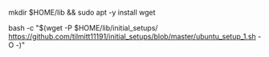 mkdir $HOME/lib && sudo apt -y install wget

bash -c "$(wget -P $HOME/lib/initial_setups/ https://github.com/tilmitt11191/initial_setups/blob/master/ubuntu_setup_1.sh -O -)"
